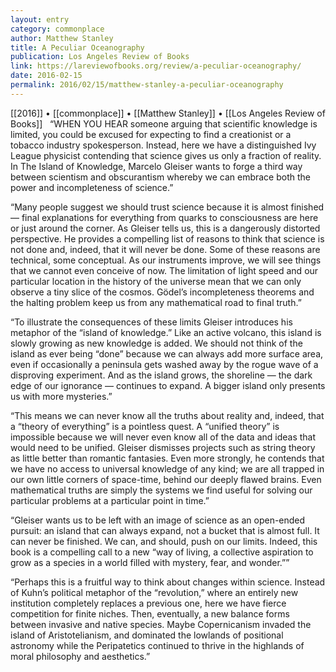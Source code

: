 ```yaml
---
layout: entry
category: commonplace
author: Matthew Stanley
title: A Peculiar Oceanography
publication: Los Angeles Review of Books
link: https://lareviewofbooks.org/review/a-peculiar-oceanography/
date: 2016-02-15
permalink: 2016/02/15/matthew-stanley-a-peculiar-oceanography
---
```


[[2016]] • [[commonplace]] • [[Matthew Stanley]] • [[Los Angeles Review of Books]]
 
“WHEN YOU HEAR someone arguing that scientific knowledge is limited, you could be excused for expecting to find a creationist or a tobacco industry spokesperson. Instead, here we have a distinguished Ivy League physicist contending that science gives us only a fraction of reality. In The Island of Knowledge, Marcelo Gleiser wants to forge a third way between scientism and obscurantism whereby we can embrace both the power and incompleteness of science.”

“Many people suggest we should trust science because it is almost finished — final explanations for everything from quarks to consciousness are here or just around the corner. As Gleiser tells us, this is a dangerously distorted perspective. He provides a compelling list of reasons to think that science is not done and, indeed, that it will never be done. Some of these reasons are technical, some conceptual. As our instruments improve, we will see things that we cannot even conceive of now. The limitation of light speed and our particular location in the history of the universe mean that we can only observe a tiny slice of the cosmos. Gödel’s incompleteness theorems and the halting problem keep us from any mathematical road to final truth.”

“To illustrate the consequences of these limits Gleiser introduces his metaphor of the “island of knowledge.” Like an active volcano, this island is slowly growing as new knowledge is added. We should not think of the island as ever being “done” because we can always add more surface area, even if occasionally a peninsula gets washed away by the rogue wave of a disproving experiment. And as the island grows, the shoreline — the dark edge of our ignorance — continues to expand. A bigger island only presents us with more mysteries.”

“This means we can never know all the truths about reality and, indeed, that a “theory of everything” is a pointless quest. A “unified theory” is impossible because we will never even know all of the data and ideas that would need to be unified. Gleiser dismisses projects such as string theory as little better than romantic fantasies. Even more strongly, he contends that we have no access to universal knowledge of any kind; we are all trapped in our own little corners of space-time, behind our deeply flawed brains. Even mathematical truths are simply the systems we find useful for solving our particular problems at a particular point in time.”

“Gleiser wants us to be left with an image of science as an open-ended pursuit: an island that can always expand, not a bucket that is almost full. It can never be finished. We can, and should, push on our limits. Indeed, this book is a compelling call to a new “way of living, a collective aspiration to grow as a species in a world filled with mystery, fear, and wonder.””

“Perhaps this is a fruitful way to think about changes within science. Instead of Kuhn’s political metaphor of the “revolution,” where an entirely new institution completely replaces a previous one, here we have fierce competition for finite niches. Then, eventually, a new balance forms between invasive and native species. Maybe Copernicanism invaded the island of Aristotelianism, and dominated the lowlands of positional astronomy while the Peripatetics continued to thrive in the highlands of moral philosophy and aesthetics.”

